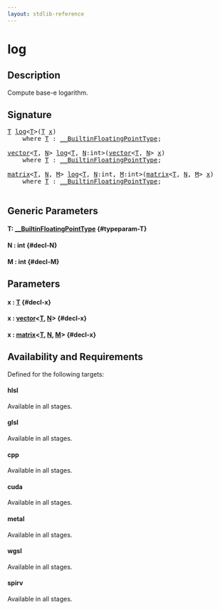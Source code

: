 ```yaml
---
layout: stdlib-reference
---
```


# log

## Description

Compute base-e logarithm.




## Signature 

<pre>
<a href="/stdlib-reference/global-decls/log#typeparam-T" class="code_type">T</a> <a href="/stdlib-reference/global-decls/log">log</a>&lt;<a href="/stdlib-reference/global-decls/log#typeparam-T" class="code_type">T</a>&gt;(<a href="/stdlib-reference/global-decls/log#typeparam-T" class="code_type">T</a> <a href="/stdlib-reference/global-decls/log#decl-x" class="code_param">x</a>)
    <span class='code_keyword'>where</span> <a href="/stdlib-reference/global-decls/log#typeparam-T" class="code_type">T</a> : <a href="/stdlib-reference/interfaces/BuiltinFloatingPointType/index" class="code_type">__BuiltinFloatingPointType</a>;

<a href="/stdlib-reference/types/vector/index" class="code_type">vector</a>&lt;<a href="/stdlib-reference/global-decls/log#typeparam-T" class="code_type">T</a>, <a href="/stdlib-reference/global-decls/log#decl-N" class="code_var">N</a>&gt; <a href="/stdlib-reference/global-decls/log">log</a>&lt;<a href="/stdlib-reference/global-decls/log#typeparam-T" class="code_type">T</a>, <a href="/stdlib-reference/global-decls/log#decl-N" class="code_var">N</a>:<span class="code_keyword">int</span>&gt;(<a href="/stdlib-reference/types/vector/index" class="code_type">vector</a>&lt;<a href="/stdlib-reference/global-decls/log#typeparam-T" class="code_type">T</a>, <a href="/stdlib-reference/global-decls/log#decl-N" class="code_var">N</a>&gt; <a href="/stdlib-reference/global-decls/log#decl-x" class="code_param">x</a>)
    <span class='code_keyword'>where</span> <a href="/stdlib-reference/global-decls/log#typeparam-T" class="code_type">T</a> : <a href="/stdlib-reference/interfaces/BuiltinFloatingPointType/index" class="code_type">__BuiltinFloatingPointType</a>;

<a href="/stdlib-reference/types/matrix/index" class="code_type">matrix</a>&lt;<a href="/stdlib-reference/global-decls/log#typeparam-T" class="code_type">T</a>, <a href="/stdlib-reference/global-decls/log#decl-N" class="code_var">N</a>, <a href="/stdlib-reference/global-decls/log#decl-M" class="code_var">M</a>&gt; <a href="/stdlib-reference/global-decls/log">log</a>&lt;<a href="/stdlib-reference/global-decls/log#typeparam-T" class="code_type">T</a>, <a href="/stdlib-reference/global-decls/log#decl-N" class="code_var">N</a>:<span class="code_keyword">int</span>, <a href="/stdlib-reference/global-decls/log#decl-M" class="code_var">M</a>:<span class="code_keyword">int</span>&gt;(<a href="/stdlib-reference/types/matrix/index" class="code_type">matrix</a>&lt;<a href="/stdlib-reference/global-decls/log#typeparam-T" class="code_type">T</a>, <a href="/stdlib-reference/global-decls/log#decl-N" class="code_var">N</a>, <a href="/stdlib-reference/global-decls/log#decl-M" class="code_var">M</a>&gt; <a href="/stdlib-reference/global-decls/log#decl-x" class="code_param">x</a>)
    <span class='code_keyword'>where</span> <a href="/stdlib-reference/global-decls/log#typeparam-T" class="code_type">T</a> : <a href="/stdlib-reference/interfaces/BuiltinFloatingPointType/index" class="code_type">__BuiltinFloatingPointType</a>;

</pre>

## Generic Parameters

#### T: [\_\_BuiltinFloatingPointType](/stdlib-reference/interfaces/BuiltinFloatingPointType/index) {#typeparam-T}
#### N  : int {#decl-N}
#### M  : int {#decl-M}

## Parameters

#### x  : [T](/stdlib-reference/global-decls/log#typeparam-T) {#decl-x}
#### x  : [vector](/stdlib-reference/types/vector/index)\<[T](/stdlib-reference/types/vector/index#typeparam-T), [N](/stdlib-reference/types/vector/index#decl-N)\> {#decl-x}
#### x  : [matrix](/stdlib-reference/types/matrix/index)\<[T](/stdlib-reference/types/matrix/T), [N](/stdlib-reference/types/matrix/index#decl-N), [M](/stdlib-reference/types/matrix/index#decl-M)\> {#decl-x}

## Availability and Requirements

Defined for the following targets:

#### hlsl
Available in all stages.

#### glsl
Available in all stages.

#### cpp
Available in all stages.

#### cuda
Available in all stages.

#### metal
Available in all stages.

#### wgsl
Available in all stages.

#### spirv
Available in all stages.



